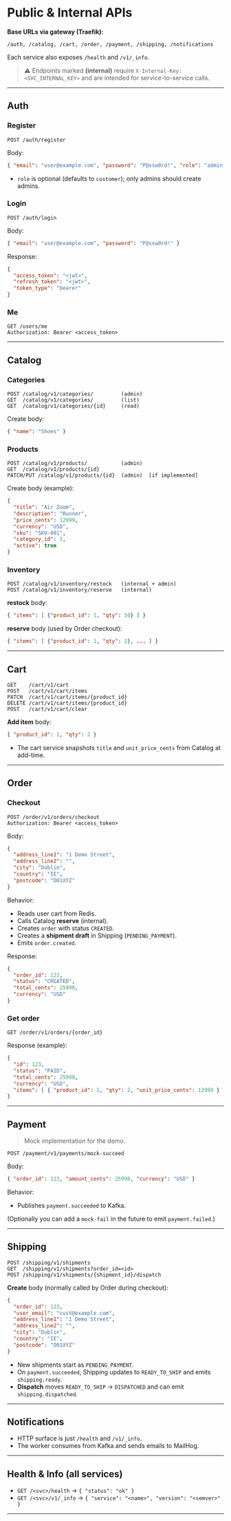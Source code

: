 # Public & Internal APIs

**Base URLs via gateway (Traefik):**

```
/auth, /catalog, /cart, /order, /payment, /shipping, /notifications
```

Each service also exposes `/health` and `/v1/_info`.

> ⚠️ Endpoints marked **(internal)** require `X-Internal-Key: <SVC_INTERNAL_KEY>` and are intended for service-to-service calls.

---

## Auth

### Register

```
POST /auth/register
```

Body:

```json
{ "email": "user@example.com", "password": "P@ssw0rd!", "role": "admin|customer?" }
```

* `role` is optional (defaults to `customer`); only admins should create admins.

### Login

```
POST /auth/login
```

Body:

```json
{ "email": "user@example.com", "password": "P@ssw0rd!" }
```

Response:

```json
{
  "access_token": "<jwt>",
  "refresh_token": "<jwt>",
  "token_type": "bearer"
}
```

### Me

```
GET /users/me
Authorization: Bearer <access_token>
```

---

## Catalog

### Categories

```
POST /catalog/v1/categories/         (admin)
GET  /catalog/v1/categories/         (list)
GET  /catalog/v1/categories/{id}     (read)
```

Create body:

```json
{ "name": "Shoes" }
```

### Products

```
POST /catalog/v1/products/           (admin)
GET  /catalog/v1/products/{id}
PATCH/PUT /catalog/v1/products/{id}  (admin)  [if implemented]
```

Create body (example):

```json
{
  "title": "Air Zoom",
  "description": "Runner",
  "price_cents": 12999,
  "currency": "USD",
  "sku": "SKU-001",
  "category_id": 1,
  "active": true
}
```

### Inventory

```
POST /catalog/v1/inventory/restock   (internal + admin)
POST /catalog/v1/inventory/reserve   (internal)
```

**restock** body:

```json
{ "items": [ {"product_id": 1, "qty": 50} ] }
```

**reserve** body (used by Order checkout):

```json
{ "items": [ {"product_id": 1, "qty": 2}, ... ] }
```

---

## Cart

```
GET    /cart/v1/cart
POST   /cart/v1/cart/items
PATCH  /cart/v1/cart/items/{product_id}
DELETE /cart/v1/cart/items/{product_id}
POST   /cart/v1/cart/clear
```

**Add item** body:

```json
{ "product_id": 1, "qty": 2 }
```

* The cart service snapshots `title` and `unit_price_cents` from Catalog at add-time.

---

## Order

### Checkout

```
POST /order/v1/orders/checkout
Authorization: Bearer <access_token>
```

Body:

```json
{
  "address_line1": "1 Demo Street",
  "address_line2": "",
  "city": "Dublin",
  "country": "IE",
  "postcode": "D01XYZ"
}
```

Behavior:

* Reads user cart from Redis.
* Calls Catalog **reserve** (internal).
* Creates `order` with status `CREATED`.
* Creates a **shipment draft** in Shipping (`PENDING_PAYMENT`).
* Emits `order.created`.

Response:

```json
{
  "order_id": 123,
  "status": "CREATED",
  "total_cents": 25998,
  "currency": "USD"
}
```

### Get order

```
GET /order/v1/orders/{order_id}
```

Response (example):

```json
{
  "id": 123,
  "status": "PAID",
  "total_cents": 25998,
  "currency": "USD",
  "items": [ { "product_id": 1, "qty": 2, "unit_price_cents": 12999 } ]
}
```

---

## Payment

> Mock implementation for the demo.

```
POST /payment/v1/payments/mock-succeed
```

Body:

```json
{ "order_id": 123, "amount_cents": 25998, "currency": "USD" }
```

Behavior:

* Publishes `payment.succeeded` to Kafka.

(Optionally you can add a `mock-fail` in the future to emit `payment.failed`.)

---

## Shipping

```
POST /shipping/v1/shipments
GET  /shipping/v1/shipments?order_id=<id>
POST /shipping/v1/shipments/{shipment_id}/dispatch
```

**Create** body (normally called by Order during checkout):

```json
{
  "order_id": 123,
  "user_email": "cust@example.com",
  "address_line1": "1 Demo Street",
  "address_line2": "",
  "city": "Dublin",
  "country": "IE",
  "postcode": "D01XYZ"
}
```

* New shipments start as `PENDING_PAYMENT`.
* On `payment.succeeded`, Shipping updates to `READY_TO_SHIP` and emits `shipping.ready`.
* **Dispatch** moves `READY_TO_SHIP` → `DISPATCHED` and can emit `shipping.dispatched`.

---

## Notifications

* HTTP surface is just `/health` and `/v1/_info`.
* The worker consumes from Kafka and sends emails to MailHog.

---

## Health & Info (all services)

* `GET /<svc>/health` → `{ "status": "ok" }`
* `GET /<svc>/v1/_info` → `{ "service": "<name>", "version": "<semver>" }`

---
